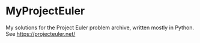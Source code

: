 # MyProjectEuler
My solutions for the Project Euler problem archive, written mostly in Python. See https://projecteuler.net/
